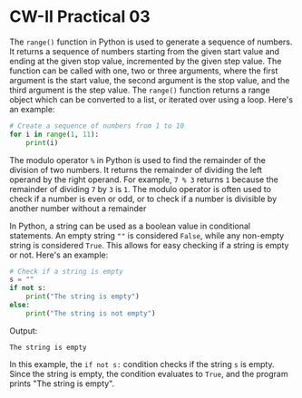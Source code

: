 # CW-II Practical 03

The `range()` function in Python is used to generate a sequence of numbers. It returns a sequence of numbers starting from the given start value and ending at the given stop value, incremented by the given step value. The function can be called with one, two or three arguments, where the first argument is the start value, the second argument is the stop value, and the third argument is the step value. The `range()` function returns a range object which can be converted to a list, or iterated over using a loop. Here's an example:

```python
# Create a sequence of numbers from 1 to 10
for i in range(1, 11):
    print(i)
```

The modulo operator `%` in Python is used to find the remainder of the division of two numbers. It returns the remainder of dividing the left operand by the right operand. For example, `7 % 3` returns `1` because the remainder of dividing `7` by `3` is `1`. The modulo operator is often used to check if a number is even or odd, or to check if a number is divisible by another number without a remainder

In Python, a string can be used as a boolean value in conditional statements. An empty string `""` is considered `False`, while any non-empty string is considered `True`. This allows for easy checking if a string is empty or not. Here's an example:

```python
# Check if a string is empty
s = ""
if not s:
    print("The string is empty")
else:
    print("The string is not empty")
```

Output:

```text
The string is empty
```

In this example, the `if not s:` condition checks if the string `s` is empty. Since the string is empty, the condition evaluates to `True`, and the program prints "The string is empty".
